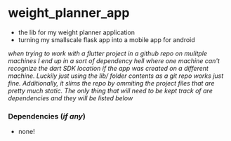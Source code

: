 # weight_planner_app
 - the lib for my weight planner application
 - turning my smallscale flask app into a mobile app for android
 
*when trying to work with a flutter project in a github repo on mulitple machines I end up in a sort of dependency hell where one machine can't recognize the dart SDK location if the app was created on a different machine. Luckily just using the lib/ folder contents as a git repo works just fine. Additionally, it slims the repo by ommiting the project files that are pretty much static. The only thing that will need to be kept track of are dependencies and they will be listed below*

### Dependencies (*if any*)
- none!
